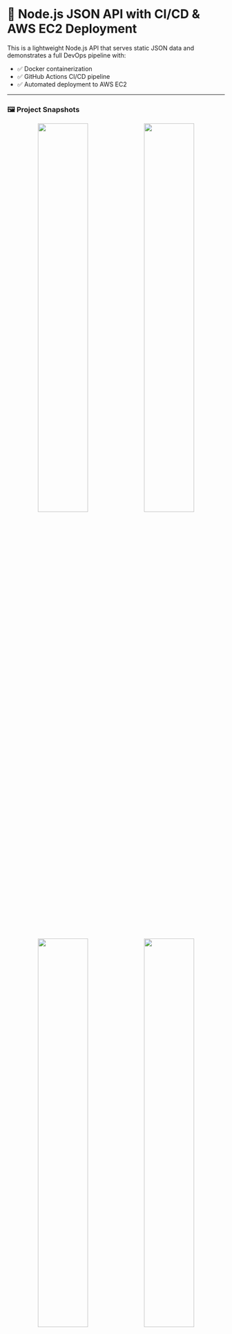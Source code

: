 # 🚀 Node.js JSON API with CI/CD & AWS EC2 Deployment

This is a lightweight Node.js API that serves static JSON data and demonstrates a full DevOps pipeline with:

- ✅ Docker containerization  
- ✅ GitHub Actions CI/CD pipeline  
- ✅ Automated deployment to AWS EC2  

---

### 🖼️ Project Snapshots

<p align="center">
  <img src="https://github.com/user-attachments/assets/608ef471-8766-4b57-bc3e-0784c0250aa4" width="48%" />
  <img src="https://github.com/user-attachments/assets/318f0aea-ad03-4829-b8e8-e79a383f5191" width="48%" />
</p>
<p align="center">
  <img src="https://github.com/user-attachments/assets/8bca4c4d-9fa8-4c28-9d4d-2b5c9ade67b5" width="48%" />
  <img src="https://github.com/user-attachments/assets/eafb347f-da31-4c6f-8cdc-6a8a18d64517" width="48%" />
</p>
<p align="center">
  <img src="https://github.com/user-attachments/assets/026164ba-cbf5-4e78-acd7-f5a95eb486bd" width="48%" />
  <img src="https://github.com/user-attachments/assets/b6f46ba0-c68d-4469-8f59-878f9a16851a" width="48%" />
</p>

---

## 📁 Project Structure

```bash
├── server.js               # Express server serving JSON data 
├── users.json              # Static mock user data 
├── Dockerfile              # For containerizing the app 
├── .github/workflows/     
│   └── deploy.yml          # CI/CD GitHub Actions workflow 
├── package.json
└── README.md
```

<h1>📦 Technologies Used</h1>
  <h2>Node.js + Express    
  <h2>Docker
  <h2>GitHub Actions for CI/CD
 <h2>AWS EC2 for hosting

![image](https://github.com/user-attachments/assets/e25a3768-d8ab-4b76-8ad2-c6618326ea08)


<h1>🔁 CI/CD Pipeline with GitHub Actions</h1>
  Every push to the main branch triggers the following steps:

🔨 Build the Docker image

📤 Push it to Docker Hub

🔐 SSH into AWS EC2 instance

📥 Pull the latest image

🚀 Restart the container with the updated version

  Workflow File:
  .github/workflows/deploy.yml

<h1>☁️ Deployment to AWS EC2</h1>
  <h2>EC2 instance runs Docker
  GitHub Actions uses SSH for deployment
  Application runs on port public ip mapped everytime</h2>

🙌 Author
Harish Garg
🔗 <a href="https://harishgarg.tech" target="_blank">Portfolio</a>
